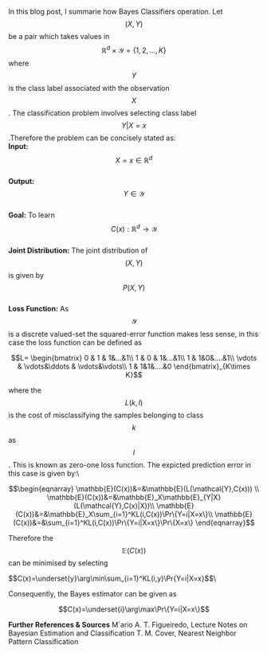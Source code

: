 <script src="https://cdn.mathjax.org/mathjax/latest/MathJax.js?config=TeX-AMS-MML_HTMLorMML" type="text/javascript"></script>
In this blog post, I summarie how Bayes Classifiers operation. Let $$(X,Y)$$ be a pair which takes values in $$\mathbb{R}^d\times\mathcal{Y}=\{1,2,...,K\}$$ where $$Y$$ is the class label associated with the observation $$X$$. The classification problem involves selecting class label $$Y|X=x$$.Therefore the problem can be concisely stated as:\
**Input:** $$X=x\in \mathbb{R}^d$$ \
**Output:** $$Y\in\mathcal{Y}$$ \
**Goal:** To learn $$C(x):\mathbb{R}^d\rightarrow\mathcal{Y}$$ \
**Joint Distribution:**  The joint distribution of $$(X,Y)$$ is given by $$P(X,Y)$$ \
**Loss Function:**  As $$\mathcal{Y}$$ is a discrete valued-set the squared-error function makes less sense, in this case the loss function can be defined as

$$L= \begin{bmatrix}  
0 & 1 & 1&...&1\\  
1 & 0 & 1&...&1\\
1 & 1&0&....&1\\
\vdots & \vdots&\ddots & \vdots&\vdots\\
1 & 1&1&....&0 
\end{bmatrix}_{K\times K}$$

where the $$L(k,l)$$ is the cost of misclassifying the samples belonging to class $$k$$ as $$l$$. This is known as zero-one loss function. The expicted prediction error in this case is given by:\

$$\begin{eqnarray}
\mathbb{E}(C(x))&=&\mathbb{E}(L(\mathcal{Y},C(x))) \\
\mathbb{E}(C(x))&=&\mathbb{E}_X\mathbb{E}_{Y|X}(L(\mathcal{Y},C(x)|X))\\
\mathbb{E}(C(x))&=&\mathbb{E}_X\sum_{i=1}^KL(i,C(x))\Pr\{Y=i|X=x\}\\
\mathbb{E}(C(x))&=&\sum_{i=1}^KL(i,C(x))\Pr\{Y=i|X=x\}\Pr\{X=x\}
\end{eqnarray}$$

Therefore the $$\mathbb{E}(C(x))$$ can be minimised by selecting 

\$$C(x)=\underset{y}\arg\min\sum_{i=1}^KL(i,y)\Pr{Y=i|X=x}$$\

Consequently, the Bayes estimator can be given as

$$C(x)=\underset{i}\arg\max\Pr\{Y=i|X=x\}$$

**Further References & Sources**
M´ario A. T. Figueiredo, Lecture Notes on Bayesian Estimation and Classification
T. M. Cover, Nearest Neighbor Pattern Classification
